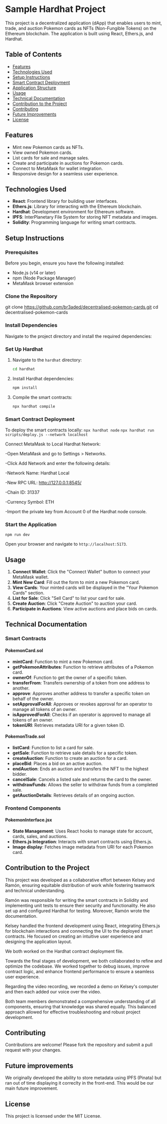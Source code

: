# Sample Hardhat Project

This project is a decentralized application (dApp) that enables users to mint, trade, and auction Pokemon cards as NFTs (Non-Fungible Tokens) on the Ethereum blockchain. The application is built using React, Ethers.js, and Hardhat.


## Table of Contents

- [Features](#features)
- [Technologies Used](#technologies-used)
- [Setup Instructions](#setup-instructions)
- [Smart Contract Deployment](#contract-deployment)
- [Application Structure](#application-structure)
- [Usage](#usage)
- [Technical Documentation](#technical-documentation)
- [Contribution to the Project](#contribution-to-the-project)
- [Contributing](#contributing)
- [Future Improvements](#future-improvements)
- [License](#license)

## Features

- Mint new Pokemon cards as NFTs.
- View owned Pokemon cards.
- List cards for sale and manage sales.
- Create and participate in auctions for Pokemon cards.
- Connect to MetaMask for wallet integration.
- Responsive design for a seamless user experience.

## Technologies Used

- **React**: Frontend library for building user interfaces.
- **Ethers.js**: Library for interacting with the Ethereum blockchain.
- **Hardhat**: Development environment for Ethereum software.
- **IPFS**: InterPlanetary File System for storing NFT metadata and images.
- **Solidity**: Programming language for writing smart contracts.

## Setup Instructions

### Prerequisites

Before you begin, ensure you have the following installed:

- Node.js (v14 or later)
- npm (Node Package Manager)
- MetaMask browser extension

### Clone the Repository

git clone https://github.com/br3aded/decentralised-pokemon-cards.git
cd decentralised-pokemon-cards


### Install Dependencies

Navigate to the project directory and install the required dependencies:

### Set Up Hardhat

1. Navigate to the `hardhat` directory:

   ```bash
   cd hardhat
   ```

2. Install Hardhat dependencies:

   ```bash
   npm install
   ```

3. Compile the smart contracts:

   ```bash
   npx hardhat compile
   ```

### Smart Contract Deployment

To deploy the smart contracts locally:
`npx hardhat node`
`npx hardhat run scripts/deploy.js --network localhost`

Connect MetaMask to Local Hardhat Network:

-Open MetaMask and go to Settings > Networks.

-Click Add Network and enter the following details:

-Network Name: Hardhat Local

-New RPC URL: http://127.0.0.1:8545/

-Chain ID: 31337

-Currency Symbol: ETH

-Import the private key from Account 0 of the Hardhat node console.




### Start the Application

`npm run dev`

Open your browser and navigate to `http://localhost:5173`.



## Usage

1. **Connect Wallet**: Click the "Connect Wallet" button to connect your MetaMask wallet.
2. **Mint New Card**: Fill out the form to mint a new Pokemon card.
3. **View Cards**: Your minted cards will be displayed in the "Your Pokemon Cards" section.
4. **List for Sale**: Click "Sell Card" to list your card for sale.
5. **Create Auction**: Click "Create Auction" to auction your card.
6. **Participate in Auctions**: View active auctions and place bids on cards.

## Technical Documentation

### Smart Contracts

#### PokemonCard.sol

- **mintCard**: Function to mint a new Pokemon card.
- **getPokemonAttributes**: Function to retrieve attributes of a Pokemon card.
- **ownerOf**: Function to get the owner of a specific token.
- **transferFrom**: Transfers ownership of a token from one address to another.
- **approve**: Approves another address to transfer a specific token on behalf of the owner.
- **setApprovalForAll**: Approves or revokes approval for an operator to manage all tokens of an owner.
- **isApprovedForAll**: Checks if an operator is approved to manage all tokens of an owner.
- **tokenURI**: Retrieves metadata URI for a given token ID.

#### PokemonTrade.sol

- **listCard**: Function to list a card for sale.
- **getSale**: Function to retrieve sale details for a specific token.
- **createAuction**: Function to create an auction for a card.
- **placeBid**: Places a bid on an active auction.
- **endAuction**: Ends an auction and transfers the NFT to the highest bidder.
- **cancelSale**: Cancels a listed sale and returns the card to the owner.
- **withdrawFunds**: Allows the seller to withdraw funds from a completed sale.
- **getAuctionDetails**: Retrieves details of an ongoing auction.

### Frontend Components

#### PokemonInterface.jsx

- **State Management**: Uses React hooks to manage state for account, cards, sales, and auctions.
- **Ethers.js Integration**: Interacts with smart contracts using Ethers.js.
- **Image display**: Fetches image metadata from URI for each Pokemon card.

## Contribution to the Project

This project was developed as a collaborative effort between Kelsey and Ramón, ensuring equitable distribution of work while fostering teamwork and technical understanding.

Ramón was responsible for writing the smart contracts in Solidity and implementing unit tests to ensure their security and functionality. He also set up and configured Hardhat for testing. Moreover, Ramón wrote the documentation.

Kelsey handled the frontend development using React, integrating Ethers.js for blockchain interactions and connecting the UI to the deployed smart contracts. He focused on creating an intuitive user experience and designing the application layout.

We both worked on the Hardhat contract deployment file.

Towards the final stages of development, we both collaborated to refine and optimize the codebase. We worked together to debug issues, improve contract logic, and enhance frontend performance to ensure a seamless user experience.

Regarding the video recording, we recorded a demo on Kelsey's computer and then each added our voice over the video.

Both team members demonstrated a comprehensive understanding of all components, ensuring that knowledge was shared equally. This balanced approach allowed for effective troubleshooting and robust project development.

## Contributing

Contributions are welcome! Please fork the repository and submit a pull request with your changes.

## Future improvements

We originally developed the ability to store metadata using IPFS (Pinata) but ran out of time displaying it correclty in the front-end. This would be our main future improvement.

## License

This project is licensed under the MIT License.

